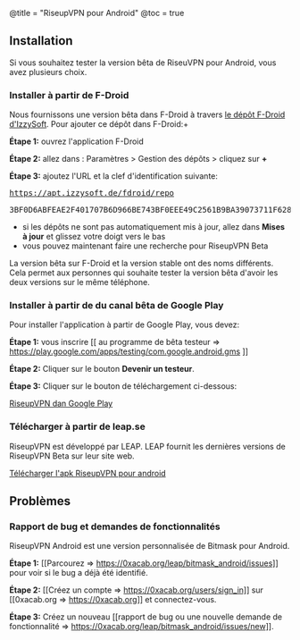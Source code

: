 @title = "RiseupVPN pour Android"
@toc = true

## Installation

Si vous souhaitez tester la version bêta de RiseuVPN pour Android, vous avez plusieurs choix.


### Installer à partir de F-Droid

Nous fournissons une version bêta dans F-Droid à travers <a href="https://apt.izzysoft.de/fdroid/index/info">le dépôt F-Droid d'IzzySoft</a>. Pour ajouter ce dépôt dans F-Droid:+


**Étape 1:** ouvrez l'application F-Droid

**Étape 2:** allez dans : Paramètres > Gestion des dépôts > cliquez sur **+** 

**Étape 3:** ajoutez l'URL et la clef d'identification suivante: <pre>https://apt.izzysoft.de/fdroid/repo</pre>  <pre>3BF0D6ABFEAE2F401707B6D966BE743BF0EEE49C2561B9BA39073711F628937A</pre> 

* si les dépôts ne sont pas automatiquement mis à jour, allez dans **Mises à jour** et glissez votre doigt vers le bas
* vous pouvez maintenant faire une recherche pour RiseupVPN Beta


La version bêta sur F-Droid et la version stable ont des noms différents. Cela permet aux personnes qui souhaite tester la version bêta d'avoir les deux versions sur le même téléphone.


### Installer à partir de du canal bêta de Google Play

Pour installer l'application à partir de Google Play, vous devez:

**Étape 1:** vous inscrire [[ au programme de bêta testeur => https://play.google.com/apps/testing/com.google.android.gms ]]

**Étape 2:** Cliquer sur le bouton **Devenir un testeur**.

**Étape 3:** Cliquer sur le bouton de téléchargement ci-dessous:

<a class="btn btn-default btn-lg" href="https://play.google.com/store/apps/details?id=se.leap.riseupvpn"><i class="fa fa-download"></i> RiseupVPN dan Google Play</a>

### Télécharger à partir de leap.se

RiseupVPN est développé par LEAP. LEAP fournit les dernières versions de RiseupVPN Beta sur leur site web.

<a class="btn btn-default btn-lg" href="https://downloads.leap.se/RiseupVPN/android/RiseupVPN-Android-testing.apk"><i class="fa fa-download"></i> Télécharger l'apk RiseupVPN pour android</a>

## Problèmes

### Rapport de bug et demandes de fonctionnalités 

RiseupVPN Android est une version personnalisée de Bitmask pour Android.

**Étape 1:** [[Parcourez => https://0xacab.org/leap/bitmask_android/issues]] pour voir si le bug a déjà été identifié.

**Étape 2:** [[Créez un compte => https://0xacab.org/users/sign_in]] sur [[0xacab.org => https://0xacab.org]] et connectez-vous.

**Étape 3:** Créez un nouveau [[rapport de bug ou une nouvelle demande de fonctionnalité => https://0xacab.org/leap/bitmask_android/issues/new]].
